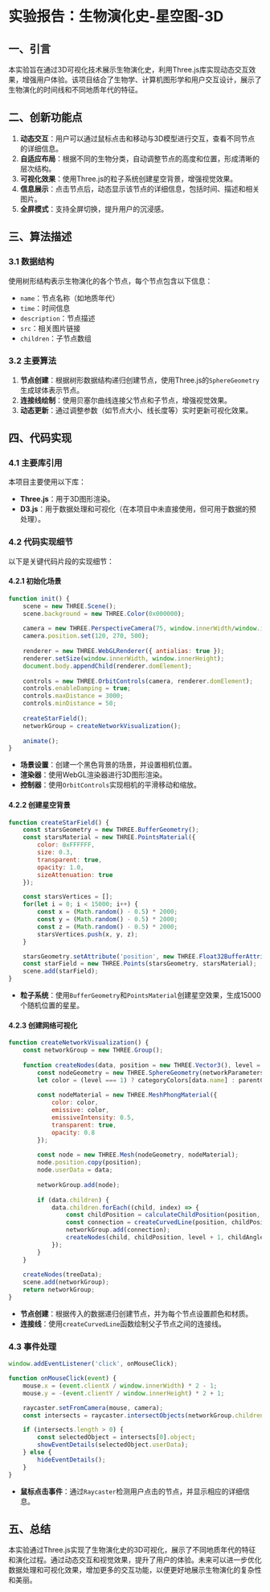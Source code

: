 # 实验报告：生物演化史-星空图-3D

## 一、引言

本实验旨在通过3D可视化技术展示生物演化史，利用Three.js库实现动态交互效果，增强用户体验。该项目结合了生物学、计算机图形学和用户交互设计，展示了生物演化的时间线和不同地质年代的特征。

## 二、创新功能点

1. **动态交互**：用户可以通过鼠标点击和移动与3D模型进行交互，查看不同节点的详细信息。
2. **自适应布局**：根据不同的生物分类，自动调整节点的高度和位置，形成清晰的层次结构。
3. **可视化效果**：使用Three.js的粒子系统创建星空背景，增强视觉效果。
4. **信息展示**：点击节点后，动态显示该节点的详细信息，包括时间、描述和相关图片。
5. **全屏模式**：支持全屏切换，提升用户的沉浸感。

## 三、算法描述

### 3.1 数据结构

使用树形结构表示生物演化的各个节点，每个节点包含以下信息：
- `name`：节点名称（如地质年代）
- `time`：时间信息
- `description`：节点描述
- `src`：相关图片链接
- `children`：子节点数组

### 3.2 主要算法

1. **节点创建**：根据树形数据结构递归创建节点，使用Three.js的`SphereGeometry`生成球体表示节点。
2. **连接线绘制**：使用贝塞尔曲线连接父节点和子节点，增强视觉效果。
3. **动态更新**：通过调整参数（如节点大小、线长度等）实时更新可视化效果。

## 四、代码实现

### 4.1 主要库引用

本项目主要使用以下库：
- **Three.js**：用于3D图形渲染。
- **D3.js**：用于数据处理和可视化（在本项目中未直接使用，但可用于数据的预处理）。

### 4.2 代码实现细节

以下是关键代码片段的实现细节：

#### 4.2.1 初始化场景

```javascript
function init() {
    scene = new THREE.Scene();
    scene.background = new THREE.Color(0x000000);
    
    camera = new THREE.PerspectiveCamera(75, window.innerWidth/window.innerHeight, 0.1, 10000);
    camera.position.set(120, 270, 500);
    
    renderer = new THREE.WebGLRenderer({ antialias: true });
    renderer.setSize(window.innerWidth, window.innerHeight);
    document.body.appendChild(renderer.domElement);
    
    controls = new THREE.OrbitControls(camera, renderer.domElement);
    controls.enableDamping = true;
    controls.maxDistance = 3000;
    controls.minDistance = 50;
    
    createStarField();
    networkGroup = createNetworkVisualization();
    
    animate();
}
```

- **场景设置**：创建一个黑色背景的场景，并设置相机位置。
- **渲染器**：使用WebGL渲染器进行3D图形渲染。
- **控制器**：使用`OrbitControls`实现相机的平滑移动和缩放。

#### 4.2.2 创建星空背景

```javascript
function createStarField() {
    const starsGeometry = new THREE.BufferGeometry();
    const starsMaterial = new THREE.PointsMaterial({
        color: 0xFFFFFF,
        size: 0.3,
        transparent: true,
        opacity: 1.0,
        sizeAttenuation: true
    });

    const starsVertices = [];
    for(let i = 0; i < 15000; i++) {
        const x = (Math.random() - 0.5) * 2000;
        const y = (Math.random() - 0.5) * 2000;
        const z = (Math.random() - 0.5) * 2000;
        starsVertices.push(x, y, z);
    }

    starsGeometry.setAttribute('position', new THREE.Float32BufferAttribute(starsVertices, 3));
    const starField = new THREE.Points(starsGeometry, starsMaterial);
    scene.add(starField);
}
```

- **粒子系统**：使用`BufferGeometry`和`PointsMaterial`创建星空效果，生成15000个随机位置的星星。

#### 4.2.3 创建网络可视化

```javascript
function createNetworkVisualization() {
    const networkGroup = new THREE.Group();
    
    function createNodes(data, position = new THREE.Vector3(), level = 0, angle = 0, parentColor, baseAngle = null) {
        const nodeGeometry = new THREE.SphereGeometry(networkParameters.nodeSize, 32, 32);
        let color = (level === 1) ? categoryColors[data.name] : parentColor || new THREE.Color(0xffffff);
        
        const nodeMaterial = new THREE.MeshPhongMaterial({
            color: color,
            emissive: color,
            emissiveIntensity: 0.5,
            transparent: true,
            opacity: 0.8
        });
        
        const node = new THREE.Mesh(nodeGeometry, nodeMaterial);
        node.position.copy(position);
        node.userData = data;
        
        networkGroup.add(node);
        
        if (data.children) {
            data.children.forEach((child, index) => {
                const childPosition = calculateChildPosition(position, level, index);
                const connection = createCurvedLine(position, childPosition, color);
                networkGroup.add(connection);
                createNodes(child, childPosition, level + 1, childAngle, color);
            });
        }
    }
    
    createNodes(treeData);
    scene.add(networkGroup);
    return networkGroup;
}
```

- **节点创建**：根据传入的数据递归创建节点，并为每个节点设置颜色和材质。
- **连接线**：使用`createCurvedLine`函数绘制父子节点之间的连接线。

### 4.3 事件处理

```javascript
window.addEventListener('click', onMouseClick);

function onMouseClick(event) {
    mouse.x = (event.clientX / window.innerWidth) * 2 - 1;
    mouse.y = -(event.clientY / window.innerHeight) * 2 + 1;

    raycaster.setFromCamera(mouse, camera);
    const intersects = raycaster.intersectObjects(networkGroup.children.filter(child => child instanceof THREE.Mesh));

    if (intersects.length > 0) {
        const selectedObject = intersects[0].object;
        showEventDetails(selectedObject.userData);
    } else {
        hideEventDetails();
    }
}
```

- **鼠标点击事件**：通过`Raycaster`检测用户点击的节点，并显示相应的详细信息。

## 五、总结

本实验通过Three.js实现了生物演化史的3D可视化，展示了不同地质年代的特征和演化过程。通过动态交互和视觉效果，提升了用户的体验。未来可以进一步优化数据处理和可视化效果，增加更多的交互功能，以便更好地展示生物演化的复杂性和美丽。
